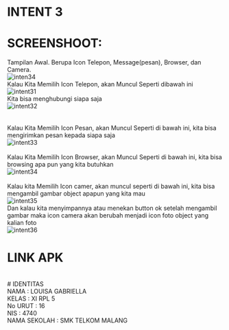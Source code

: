 # INTENT 3 <br>
# SCREENSHOOT:<br>
Tampilan Awal. Berupa Icon Telepon, Message(pesan), Browser, dan Camera.<br>
![inten34](https://cloud.githubusercontent.com/assets/21364340/19214073/cb703be0-8da5-11e6-92be-aa62efc5da5c.png)<br>
Kalau Kita Memilih Icon Telepon, akan Muncul Seperti dibawah ini<br>
![intent31](https://cloud.githubusercontent.com/assets/21364340/19214074/cb718ee6-8da5-11e6-9e49-d781d68f4f93.png)<br>
Kita bisa menghubungi siapa saja<br>
![intent32](https://cloud.githubusercontent.com/assets/21364340/19214076/cb74eca8-8da5-11e6-8b2a-1c8bea9766e6.png)<br><br><br>
Kalau Kita Memilih Icon Pesan, akan Muncul Seperti di bawah ini, kita bisa mengirimkan pesan kepada siapa saja<br>
![intent33](https://cloud.githubusercontent.com/assets/21364340/19214077/cb76e76a-8da5-11e6-8052-66642623dbbe.png)<br><br>
Kalau Kita Memilih Icon Browser, akan Muncul Seperti di bawah ini, kita bisa browsing apa pun yang kita butuhkan<br>
![intent34](https://cloud.githubusercontent.com/assets/21364340/19214075/cb730474-8da5-11e6-94b2-7d008bc4b4f6.png)<br><br>
Kalau kita Memilih Icon camer, akan muncul seperti di bawah ini, kita bisa mengambil gambar object apapun yang kita mau <br>
![intent35](https://cloud.githubusercontent.com/assets/21364340/19214078/cb7b247e-8da5-11e6-9a0e-d115e5fe4a9c.png)<br>
Dan kalau kita menyimpannya atau menekan button ok setelah mengambil gambar maka icon camera akan berubah menjadi icon foto object yang kalian foto<br>
![intent36](https://cloud.githubusercontent.com/assets/21364340/19214079/cbadfc0a-8da5-11e6-9d02-686d31d1175b.png)
<br>
# LINK APK <br>
<br> 
# IDENTITAS <br>
NAMA : LOUISA GABRIELLA <br>
KELAS : XI RPL 5 <br>
No URUT : 16 <br> 
NIS : 4740 <br>
NAMA SEKOLAH : SMK TELKOM MALANG

